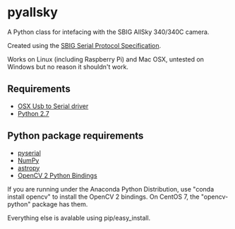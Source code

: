 pyallsky
========

A Python class for intefacing with the SBIG AllSky 340/340C camera.

Created using the [SBIG Serial Protocol Specification](ftp://sbig.com/pub/devsw/SG4_AllSky-340_SerialSpec.pdf).

Works on Linux (including Raspberry Pi) and Mac OSX, untested on Windows but no reason it shouldn't work.

Requirements
------------
* [OSX Usb to Serial driver](http://plugable.com/drivers/prolific/)
* [Python 2.7](http://python.org)

Python package requirements
-------------------
* [pyserial](http://pyserial.sourceforge.net/)
* [NumPy](http://www.numpy.org/)
* [astropy](https://astropy.readthedocs.org/en/stable/)
* [OpenCV 2 Python Bindings](http://opencv.org/)

If you are running under the Anaconda Python Distribution, use "conda install opencv"
to install the OpenCV 2 bindings. On CentOS 7, the "opencv-python" package has them.

Everything else is avalable using pip/easy_install.
